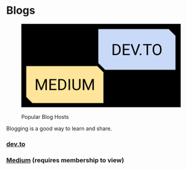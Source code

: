 # Blogs

<figure><img src="../.gitbook/assets/blogs.png" alt="" width="563"><figcaption><p>Popular Blog Hosts</p></figcaption></figure>

Blogging is a good way to learn and share.

### [dev.to](https://dev.to/search?utf8=%E2%9C%93\&q=rebeccapeltz)

### [**Medium**](https://medium.com/me/stories/public) **(requires membership to view)**







